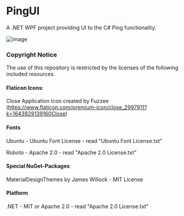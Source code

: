 # PingUI
A .NET WPF project providing UI to the C# Ping functionality.

![image](https://user-images.githubusercontent.com/82178058/152588390-a870298e-a110-42f6-9c4b-66970002bf4b.png)


### Copyright Notice

The use of this repository is restricted by the licenses of the following included resources.

#### Flaticon Icons:

Close Application Icon created by Fuzzee (https://www.flaticon.com/premium-icon/close_2997911?k=1643829139160Close)

#### Fonts

Ubuntu - Ubuntu Font License - read "Ubuntu Font License.txt"

Roboto - Apache 2.0 - read "Apache 2.0 License.txt"

#### Special NuGet-Packages

MaterialDesignThemes by James Willock - MIT License

#### Platform

.NET - MIT or Apache 2.0 - read "Apache 2.0 License.txt"

